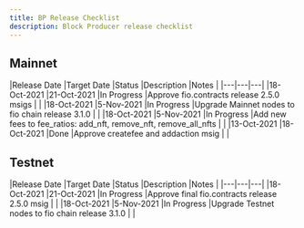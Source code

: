 ```yaml
---
title: BP Release Checklist
description: Block Producer release checklist
---
```

## Mainnet

|Release Date |Target Date |Status |Description |Notes |
|---|---|---|
|18-Oct-2021 |21-Oct-2021 |In Progress |Approve fio.contracts release 2.5.0 msigs | |
|18-Oct-2021 |5-Nov-2021 |In Progress |Upgrade Mainnet nodes to fio chain release 3.1.0 | |
|18-Oct-2021 |5-Nov-2021 |In Progress |Add new fees to fee_ratios: add_nft, remove_nft, remove_all_nfts | |
|13-Oct-2021 |18-Oct-2021 |Done |Approve createfee and addaction msig | |

## Testnet

|Release Date |Target Date |Status |Description |Notes |
|---|---|---|
|18-Oct-2021 |21-Oct-2021 |In Progress |Approve final fio.contracts release 2.5.0 msig | |
|18-Oct-2021 |5-Nov-2021 |In Progress |Upgrade Testnet nodes to fio chain release 3.1.0 | |
